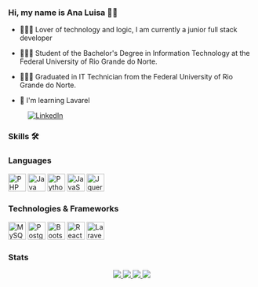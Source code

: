 ### Hi, my name is Ana Luisa 👋🏼

* 👩🏻‍💻 Lover of technology and logic, I am currently a junior full stack developer

* 👩🏻‍🎓 Student of the Bachelor's Degree in Information Technology at the Federal University of Rio Grande do Norte.

* 👩🏻‍🎓 Graduated in IT Technician from the Federal University of Rio Grande do Norte.

* 🧠 I'm learning Lavarel

<p style="margin-left: 40px;">
<a href="https://www.linkedin.com/in/ana-luisa-estevam-b90316183/">
<img src="https://img.shields.io/badge/LinkedIn-blue?style=flat-square&logo=linkedin" alt="LinkedIn"></a>
</p>

### Skills 🛠️

### Languages

<p align="left">
<a href="https://www.php.net/" target="_blank" rel="noreferrer"><img src="https://raw.githubusercontent.com/danielcranney/readme-generator/main/public/icons/skills/php-colored.svg" width="36" height="36" alt="PHP" /></a>
<a href="https://www.java.com/" target="_blank" rel="noreferrer"><img src="https://raw.githubusercontent.com/danielcranney/readme-generator/main/public/icons/skills/java-colored.svg" width="36" height="36" alt="Java" /></a>
<a href="https://www.python.org/" target="_blank" rel="noreferrer"><img src="https://raw.githubusercontent.com/danielcranney/readme-generator/main/public/icons/skills/python-colored.svg" width="36" height="36" alt="Python" /></a>
<a href="https://developer.mozilla.org/en-US/docs/Web/JavaScript" target="_blank" rel="noreferrer"><img src="https://raw.githubusercontent.com/danielcranney/readme-generator/main/public/icons/skills/javascript-colored.svg" width="36" height="36" alt="JavaScript" /></a>
<a href="https://jquery.com/" target="_blank" rel="noreferrer"><img src="https://raw.githubusercontent.com/danielcranney/readme-generator/main/public/icons/skills/jquery-colored.svg" width="36" height="36" alt="Jquery" /></a>

### Technologies & Frameworks

<a href="https://www.mysql.com/" target="_blank" rel="noreferrer"><img src="https://raw.githubusercontent.com/danielcranney/readme-generator/main/public/icons/skills/mysql-colored.svg" width="36" height="36" alt="MySQL" /></a>
<a href="https://www.postgresql.org/" target="_blank" rel="noreferrer"><img src="https://raw.githubusercontent.com/danielcranney/readme-generator/main/public/icons/skills/postgresql-colored.svg" width="36" height="36" alt="PostgreSQL" /></a>
<a href="https://getbootstrap.com/" target="_blank" rel="noreferrer"><img src="https://raw.githubusercontent.com/danielcranney/readme-generator/main/public/icons/skills/bootstrap-colored.svg" width="36" height="36" alt="Bootstrap" /></a>
<a href="https://reactjs.org/" target="_blank" rel="noreferrer"><img src="https://raw.githubusercontent.com/danielcranney/readme-generator/main/public/icons/skills/react-colored.svg" width="36" height="36" alt="React" /></a>
<a href="https://laravel.com/" target="_blank" rel="noreferrer"><img src="https://raw.githubusercontent.com/danielcranney/readme-generator/main/public/icons/skills/laravel-colored.svg" width="36" height="36" alt="Laravel" /></a>
</p>

### Stats
<p align="center">
  <a href="https://github.com/anaestevam">
    <img src="http://github-profile-summary-cards.vercel.app/api/cards/stats?username=anaestevam&theme=transparent" />
  </a>
  <a href="https://github.com/anaestevam">
    <img src="https://github-readme-stats.vercel.app/api/top-langs/?username=anaestevam&layout=compact" />
  </a>
  <a href="https://github.com/anaestevam">
    <img src="http://github-profile-summary-cards.vercel.app/api/cards/profile-details?username=anaestevam&theme=transparent" />
  </a>
  <a href="https://github.com/anaestevam">
    <img src="https://github-readme-streak-stats.herokuapp.com/?user=anaestevam&hide_border=true&card_width=338&theme=transparent" />
  </a>
</p>
